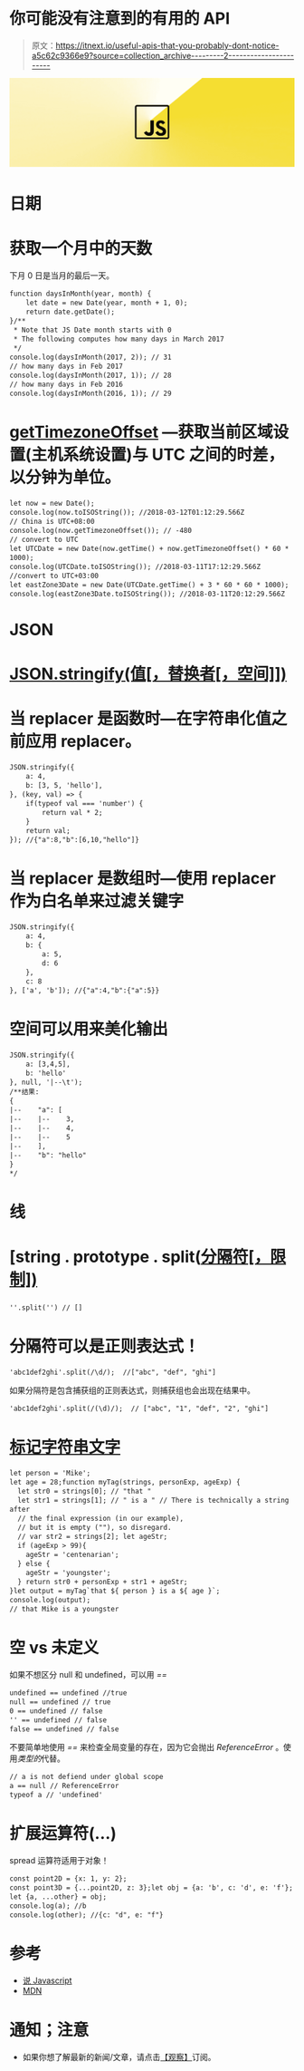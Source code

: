 # 你可能没有注意到的有用的 API

> 原文：<https://itnext.io/useful-apis-that-you-probably-dont-notice-a5c62c9366e9?source=collection_archive---------2----------------------->

![](img/3058740061a2d6b5576e49a1998aa761.png)

# 日期

# 获取一个月中的天数

下月 0 日是当月的最后一天。

```
function daysInMonth(year, month) {
    let date = new Date(year, month + 1, 0);
    return date.getDate();
}/**
 * Note that JS Date month starts with 0
 * The following computes how many days in March 2017
 */
console.log(daysInMonth(2017, 2)); // 31 
// how many days in Feb 2017
console.log(daysInMonth(2017, 1)); // 28
// how many days in Feb 2016
console.log(daysInMonth(2016, 1)); // 29
```

# [getTimezoneOffset](https://developer.mozilla.org/en-US/docs/Web/JavaScript/Reference/Global_Objects/Date/getTimezoneOffset) —获取当前区域设置(主机系统设置)与 UTC 之间的时差，以分钟为单位。

```
let now = new Date(); 
console.log(now.toISOString()); //2018-03-12T01:12:29.566Z
// China is UTC+08:00
console.log(now.getTimezoneOffset()); // -480
// convert to UTC 
let UTCDate = new Date(now.getTime() + now.getTimezoneOffset() * 60 * 1000);
console.log(UTCDate.toISOString()); //2018-03-11T17:12:29.566Z
//convert to UTC+03:00
let eastZone3Date = new Date(UTCDate.getTime() + 3 * 60 * 60 * 1000);
console.log(eastZone3Date.toISOString()); //2018-03-11T20:12:29.566Z
```

# JSON

# [JSON.stringify(值[，替换者[，空间]])](https://developer.mozilla.org/en-US/docs/Web/JavaScript/Reference/Global_Objects/JSON/stringify)

# 当 replacer 是函数时—在字符串化值之前应用 replacer。

```
JSON.stringify({
    a: 4,
    b: [3, 5, 'hello'],
}, (key, val) => {
    if(typeof val === 'number') {
        return val * 2;
    }
    return val;
}); //{"a":8,"b":[6,10,"hello"]}
```

# 当 replacer 是数组时—使用 replacer 作为白名单来过滤关键字

```
JSON.stringify({
    a: 4,
    b: {
        a: 5,
        d: 6
    },
    c: 8
}, ['a', 'b']); //{"a":4,"b":{"a":5}}
```

# 空间可以用来美化输出

```
JSON.stringify({
    a: [3,4,5],
    b: 'hello'
}, null, '|--\t');
/**结果:
{
|--    "a": [
|--    |--    3,
|--    |--    4,
|--    |--    5
|--    ],
|--    "b": "hello"
}
*/
```

# 线

# [string . prototype . split([分隔符[，限制])](https://developer.mozilla.org/en-US/docs/Web/JavaScript/Reference/Global_Objects/String/split)

###

```
''.split('') // []
```

# 分隔符可以是正则表达式！

```
'abc1def2ghi'.split(/\d/);  //["abc", "def", "ghi"]
```

如果分隔符是包含捕获组的正则表达式，则捕获组也会出现在结果中。

```
'abc1def2ghi'.split(/(\d)/);  // ["abc", "1", "def", "2", "ghi"]
```

# [标记字符串文字](https://developer.mozilla.org/en-US/docs/Web/JavaScript/Reference/Template_literals)

```
let person = 'Mike';
let age = 28;function myTag(strings, personExp, ageExp) {
  let str0 = strings[0]; // "that "
  let str1 = strings[1]; // " is a " // There is technically a string after
  // the final expression (in our example),
  // but it is empty (""), so disregard.
  // var str2 = strings[2]; let ageStr;
  if (ageExp > 99){
    ageStr = 'centenarian';
  } else {
    ageStr = 'youngster';
  } return str0 + personExp + str1 + ageStr;
}let output = myTag`that ${ person } is a ${ age }`;
console.log(output);
// that Mike is a youngster
```

# 空 vs 未定义

如果不想区分 null 和 undefined，可以用 *==*

```
undefined == undefined //true
null == undefined // true
0 == undefined // false
'' == undefined // false
false == undefined // false
```

不要简单地使用 *==* 来检查全局变量的存在，因为它会抛出 *ReferenceError* 。使用*类型的*代替。

```
// a is not defiend under global scope
a == null // ReferenceError
typeof a // 'undefined'
```

# 扩展运算符(…)

spread 运算符适用于对象！

```
const point2D = {x: 1, y: 2};
const point3D = {...point2D, z: 3};let obj = {a: 'b', c: 'd', e: 'f'};
let {a, ...other} = obj;
console.log(a); //b
console.log(other); //{c: "d", e: "f"}
```

# 参考

*   [说 Javascript](https://www.amazon.com/Speaking-JavaScript-Depth-Guide-Programmers/dp/1449365035/ref=sr_1_1?s=books&ie=UTF8&qid=1521248539&sr=1-1&keywords=speaking+JavaScript)
*   [MDN](https://developer.mozilla.org/en-US/)

# 通知；注意

*   如果你想了解最新的新闻/文章，请点击[【观察】](https://github.com/n0ruSh/the-art-of-reading)订阅。